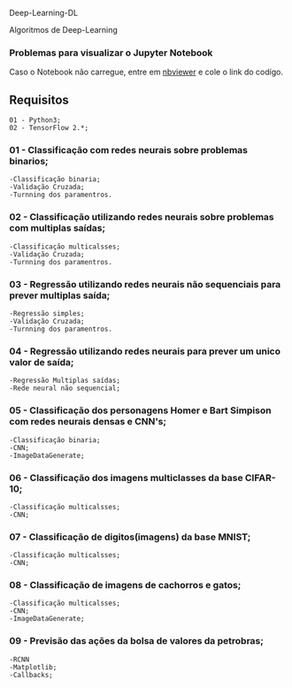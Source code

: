 Deep-Learning-DL

Algoritmos de Deep-Learning

### Problemas para visualizar o Jupyter Notebook
Caso o Notebook não carregue, entre em  [nbviewer](https://nbviewer.jupyter.org/) e cole o link do codígo.
## Requisitos
    01 - Python3;
    02 - TensorFlow 2.*;
    
### 01 - Classificação com redes neurais sobre problemas binarios;
    -Classificação binaria;
    -Validação Cruzada;
    -Turnning dos paramentros.

### 02 - Classificação utilizando redes neurais sobre problemas com multiplas saídas;
    -Classificação multicalsses;
    -Validação Cruzada;
    -Turnning dos paramentros.

### 03 - Regressão utilizando redes neurais não sequenciais para prever multiplas saída;
    -Regressão simples;
    -Validação Cruzada;
    -Turnning dos paramentros.

### 04 - Regressão utilizando redes neurais para prever um unico valor de saída;
    -Regressão Multiplas saídas;
    -Rede neural não sequencial;

### 05 - Classificação dos personagens Homer e Bart Simpison com redes neurais densas e CNN's;
    -Classificação binaria;
    -CNN;
    -ImageDataGenerate;

### 06 - Classificação dos imagens multiclasses da base CIFAR-10;
    -Classificação multicalsses;
    -CNN;

### 07 - Classificação de digitos(imagens) da base MNIST;
    -Classificação multicalsses;
    -CNN;

### 08 - Classificação de imagens de cachorros e gatos;
    -Classificação multicalsses;
    -CNN;
    -ImageDataGenerate;

### 09 - Previsão das ações da bolsa de valores da petrobras;
    -RCNN
    -Matplotlib;
    -Callbacks;